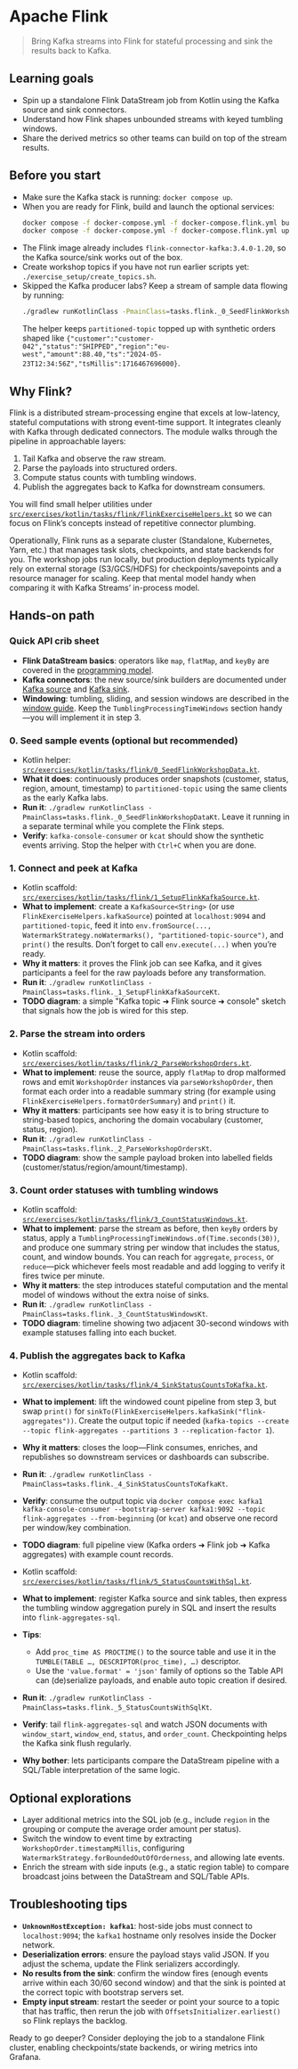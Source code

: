 # Apache Flink

> Bring Kafka streams into Flink for stateful processing and sink the results back to Kafka.

## Learning goals
- Spin up a standalone Flink DataStream job from Kotlin using the Kafka source and sink connectors.
- Understand how Flink shapes unbounded streams with keyed tumbling windows.
- Share the derived metrics so other teams can build on top of the stream results.

## Before you start
- Make sure the Kafka stack is running: `docker compose up`.
- When you are ready for Flink, build and launch the optional services:
  ```bash
  docker compose -f docker-compose.yml -f docker-compose.flink.yml build
  docker compose -f docker-compose.yml -f docker-compose.flink.yml up -d flink-jobmanager flink-taskmanager
  ```
- The Flink image already includes `flink-connector-kafka:3.4.0-1.20`, so the Kafka source/sink works out of the box.
- Create workshop topics if you have not run earlier scripts yet: `./exercise_setup/create_topics.sh`.
- Skipped the Kafka producer labs? Keep a stream of sample data flowing by running:
  ```bash
  ./gradlew runKotlinClass -PmainClass=tasks.flink._0_SeedFlinkWorkshopDataKt
  ```
  The helper keeps `partitioned-topic` topped up with synthetic orders shaped like
  `{"customer":"customer-042","status":"SHIPPED","region":"eu-west","amount":88.40,"ts":"2024-05-23T12:34:56Z","tsMillis":1716467696000}`.

## Why Flink?
Flink is a distributed stream-processing engine that excels at low-latency, stateful computations with strong event-time
support. It integrates cleanly with Kafka through dedicated connectors. The module walks through the pipeline in approachable layers:
1. Tail Kafka and observe the raw stream.
2. Parse the payloads into structured orders.
3. Compute status counts with tumbling windows.
4. Publish the aggregates back to Kafka for downstream consumers.

You will find small helper utilities under [`src/exercises/kotlin/tasks/flink/FlinkExerciseHelpers.kt`](../src/exercises/kotlin/tasks/flink/FlinkExerciseHelpers.kt) so we can focus on Flink’s concepts instead of repetitive connector plumbing.

Operationally, Flink runs as a separate cluster (Standalone, Kubernetes, Yarn, etc.) that manages task slots, checkpoints, and state backends for you. The workshop jobs run locally, but production deployments typically rely on external storage (S3/GCS/HDFS) for checkpoints/savepoints and a resource manager for scaling. Keep that mental model handy when comparing it with Kafka Streams’ in-process model.

## Hands-on path

### Quick API crib sheet
- **Flink DataStream basics**: operators like `map`, `flatMap`, and `keyBy` are covered in the [programming model](https://nightlies.apache.org/flink/flink-docs-stable/docs/dev/datastream/overview/).
- **Kafka connectors**: the new source/sink builders are documented under [Kafka source](https://nightlies.apache.org/flink/flink-docs-stable/docs/connectors/datastream/kafka/) and [Kafka sink](https://nightlies.apache.org/flink/flink-docs-stable/docs/connectors/datastream/kafka/#kafka-sink).
- **Windowing**: tumbling, sliding, and session windows are described in the [window guide](https://nightlies.apache.org/flink/flink-docs-stable/docs/dev/datastream/operators/windows/).
  Keep the `TumblingProcessingTimeWindows` section handy—you will implement it in step 3.


### 0. Seed sample events (optional but recommended)
- Kotlin helper: [`src/exercises/kotlin/tasks/flink/0_SeedFlinkWorkshopData.kt`](../src/exercises/kotlin/tasks/flink/0_SeedFlinkWorkshopData.kt).
- **What it does**: continuously produces order snapshots (customer, status, region, amount, timestamp) to `partitioned-topic` using the same clients as the early Kafka labs.
- **Run it**: `./gradlew runKotlinClass -PmainClass=tasks.flink._0_SeedFlinkWorkshopDataKt`. Leave it running in a separate terminal while you complete the Flink steps.
- **Verify**: `kafka-console-consumer` or `kcat` should show the synthetic events arriving. Stop the helper with `Ctrl+C` when you are done.

### 1. Connect and peek at Kafka
- Kotlin scaffold: [`src/exercises/kotlin/tasks/flink/1_SetupFlinkKafkaSource.kt`](../src/exercises/kotlin/tasks/flink/1_SetupFlinkKafkaSource.kt).
- **What to implement**: create a `KafkaSource<String>` (or use `FlinkExerciseHelpers.kafkaSource`) pointed at `localhost:9094` and `partitioned-topic`, feed it into `env.fromSource(..., WatermarkStrategy.noWatermarks(), "partitioned-topic-source")`, and `print()` the results. Don’t forget to call `env.execute(...)` when you’re ready.
- **Why it matters**: it proves the Flink job can see Kafka, and it gives participants a feel for the raw payloads before any transformation.
- **Run it**: `./gradlew runKotlinClass -PmainClass=tasks.flink._1_SetupFlinkKafkaSourceKt`.
- **TODO diagram**: a simple "Kafka topic ➜ Flink source ➜ console" sketch that signals how the job is wired for this step.

### 2. Parse the stream into orders
- Kotlin scaffold: [`src/exercises/kotlin/tasks/flink/2_ParseWorkshopOrders.kt`](../src/exercises/kotlin/tasks/flink/2_ParseWorkshopOrders.kt).
- **What to implement**: reuse the source, apply `flatMap` to drop malformed rows and emit `WorkshopOrder` instances via `parseWorkshopOrder`, then format each order into a readable summary string (for example using `FlinkExerciseHelpers.formatOrderSummary`) and `print()` it.
- **Why it matters**: participants see how easy it is to bring structure to string-based topics, anchoring the domain vocabulary (customer, status, region).
- **Run it**: `./gradlew runKotlinClass -PmainClass=tasks.flink._2_ParseWorkshopOrdersKt`.
- **TODO diagram**: show the sample payload broken into labelled fields (customer/status/region/amount/timestamp).

### 3. Count order statuses with tumbling windows
- Kotlin scaffold: [`src/exercises/kotlin/tasks/flink/3_CountStatusWindows.kt`](../src/exercises/kotlin/tasks/flink/3_CountStatusWindows.kt).
- **What to implement**: parse the stream as before, then `keyBy` orders by status, apply a `TumblingProcessingTimeWindows.of(Time.seconds(30))`, and produce one summary string per window that includes the status, count, and window bounds. You can reach for `aggregate`, `process`, or `reduce`—pick whichever feels most readable and add logging to verify it fires twice per minute.
- **Why it matters**: the step introduces stateful computation and the mental model of windows without the extra noise of sinks.
- **Run it**: `./gradlew runKotlinClass -PmainClass=tasks.flink._3_CountStatusWindowsKt`.
- **TODO diagram**: timeline showing two adjacent 30-second windows with example statuses falling into each bucket.

### 4. Publish the aggregates back to Kafka
- Kotlin scaffold: [`src/exercises/kotlin/tasks/flink/4_SinkStatusCountsToKafka.kt`](../src/exercises/kotlin/tasks/flink/4_SinkStatusCountsToKafka.kt).
- **What to implement**: lift the windowed count pipeline from step 3, but swap `print()` for `sinkTo(FlinkExerciseHelpers.kafkaSink("flink-aggregates"))`. Create the output topic if needed (`kafka-topics --create --topic flink-aggregates --partitions 3 --replication-factor 1`).
- **Why it matters**: closes the loop—Flink consumes, enriches, and republishes so downstream services or dashboards can subscribe.
- **Run it**: `./gradlew runKotlinClass -PmainClass=tasks.flink._4_SinkStatusCountsToKafkaKt`.
- **Verify**: consume the output topic via `docker compose exec kafka1 kafka-console-consumer --bootstrap-server kafka1:9092 --topic flink-aggregates --from-beginning` (or `kcat`) and observe one record per window/key combination.
- **TODO diagram**: full pipeline view (Kafka orders ➜ Flink job ➜ Kafka aggregates) with example count records.

- Kotlin scaffold: [`src/exercises/kotlin/tasks/flink/5_StatusCountsWithSql.kt`](../src/exercises/kotlin/tasks/flink/5_StatusCountsWithSql.kt).
- **What to implement**: register Kafka source and sink tables, then express the tumbling window aggregation purely in SQL and insert the results into `flink-aggregates-sql`.
- **Tips**:
  - Add `proc_time AS PROCTIME()` to the source table and use it in the `TUMBLE(TABLE …, DESCRIPTOR(proc_time), …)` descriptor.
  - Use the `'value.format' = 'json'` family of options so the Table API can (de)serialize payloads, and enable auto topic creation if desired.
- **Run it**: `./gradlew runKotlinClass -PmainClass=tasks.flink._5_StatusCountsWithSqlKt`.
- **Verify**: tail `flink-aggregates-sql` and watch JSON documents with `window_start`, `window_end`, `status`, and `order_count`. Checkpointing helps the Kafka sink flush regularly.
- **Why bother**: lets participants compare the DataStream pipeline with a SQL/Table interpretation of the same logic.

## Optional explorations
- Layer additional metrics into the SQL job (e.g., include `region` in the grouping or compute the average order amount per status).
- Switch the window to event time by extracting `WorkshopOrder.timestampMillis`, configuring `WatermarkStrategy.forBoundedOutOfOrderness`, and allowing late events.
- Enrich the stream with side inputs (e.g., a static region table) to compare broadcast joins between the DataStream and SQL/Table APIs.

## Troubleshooting tips
- **`UnknownHostException: kafka1`**: host-side jobs must connect to `localhost:9094`; the `kafka1` hostname only resolves inside the Docker network.
- **Deserialization errors**: ensure the payload stays valid JSON. If you adjust the schema, update the Flink serializers accordingly.
- **No results from the sink**: confirm the window fires (enough events arrive within each 30/60 second window) and that the sink is pointed at the correct topic with bootstrap servers set.
- **Empty input stream**: restart the seeder or point your source to a topic that has traffic, then rerun the job with `OffsetsInitializer.earliest()` so Flink replays the backlog.

Ready to go deeper? Consider deploying the job to a standalone Flink cluster, enabling checkpoints/state backends, or wiring metrics into Grafana.
